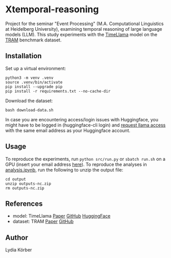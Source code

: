 # Xtemporal-reasoning
Project for the seminar "Event Processing" (M.A. Computational Linguistics at Heidelberg University), examining temporal reasoning of large language models (LLM).
This study experiments with the [TimeLlama](https://github.com/chenhan97/TimeLlama) model on the [TRAM](https://github.com/EternityYW/TRAM-Benchmark/tree/main) benchmark dataset.


## Installation

Set up a virtual environment:

```
python3 -m venv .venv
source .venv/bin/activate
pip install --upgrade pip
pip install -r requirements.txt --no-cache-dir
```


Download the dataset:

`bash download-data.sh`


In case you are encountering access/login issues with Huggingface, you might have to be logged in (huggingface-cli login) and [request llama access](https://llama.meta.com/llama-downloads) with the same email address as your Huggingface account.



## Usage

To reproduce the experiments, run `python src/run.py` or `sbatch run.sh` on a GPU (insert your email address [here](https://github.com/LydiaKoerber/Xtemporal-reasoning/blob/main/run.sh#L5)).
To reproduce the analyses in [analysis.ipynb](https://github.com/LydiaKoerber/Xtemporal-reasoning/blob/main/analysis.ipynb), run the following to unzip the output file:

```
cd output
unzip outputs-nc.zip
rm outputs-nc.zip
```

## References
* model: TimeLlama [Paper](https://arxiv.org/abs/2310.01074) [GitHub](https://github.com/chenhan97/TimeLlama) [HuggingFace](https://huggingface.co/chrisyuan45/TimeLlama-7b)
* dataset: TRAM [Paper](https://arxiv.org/abs/2310.00835) [GitHub](https://github.com/EternityYW/TRAM-Benchmark/tree/main)

## Author
Lydia Körber
